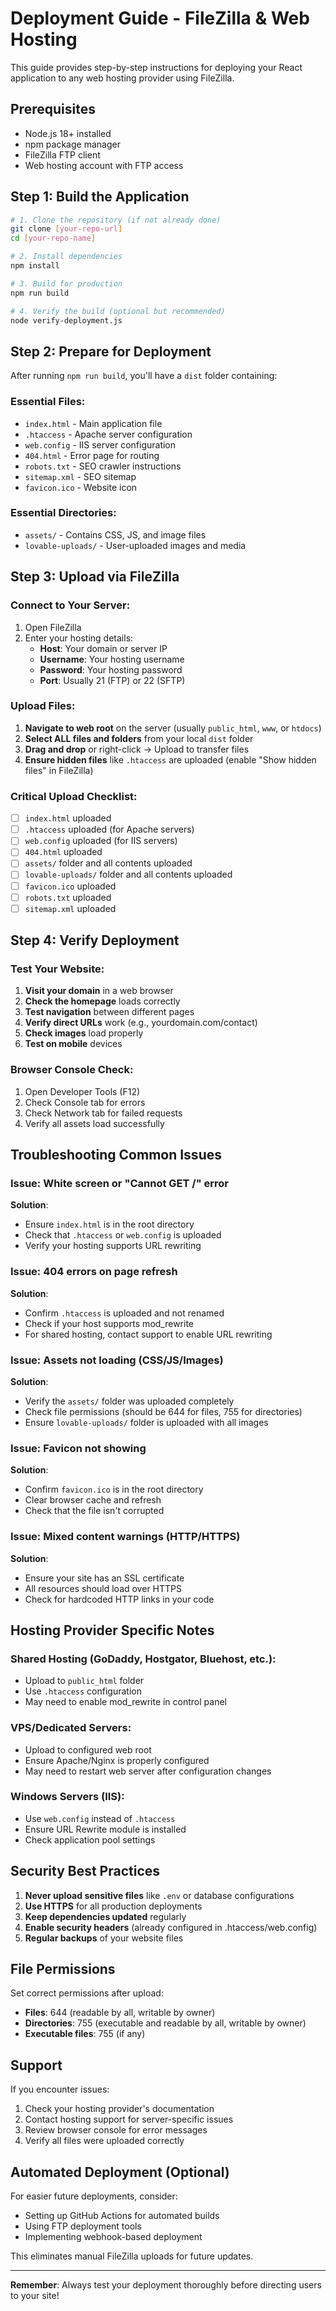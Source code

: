 
# Deployment Guide - FileZilla & Web Hosting

This guide provides step-by-step instructions for deploying your React application to any web hosting provider using FileZilla.

## Prerequisites

- Node.js 18+ installed
- npm package manager
- FileZilla FTP client
- Web hosting account with FTP access

## Step 1: Build the Application

```bash
# 1. Clone the repository (if not already done)
git clone [your-repo-url]
cd [your-repo-name]

# 2. Install dependencies
npm install

# 3. Build for production
npm run build

# 4. Verify the build (optional but recommended)
node verify-deployment.js
```

## Step 2: Prepare for Deployment

After running `npm run build`, you'll have a `dist` folder containing:

### Essential Files:
- `index.html` - Main application file
- `.htaccess` - Apache server configuration
- `web.config` - IIS server configuration
- `404.html` - Error page for routing
- `robots.txt` - SEO crawler instructions
- `sitemap.xml` - SEO sitemap
- `favicon.ico` - Website icon

### Essential Directories:
- `assets/` - Contains CSS, JS, and image files
- `lovable-uploads/` - User-uploaded images and media

## Step 3: Upload via FileZilla

### Connect to Your Server:
1. Open FileZilla
2. Enter your hosting details:
   - **Host**: Your domain or server IP
   - **Username**: Your hosting username
   - **Password**: Your hosting password
   - **Port**: Usually 21 (FTP) or 22 (SFTP)

### Upload Files:
1. **Navigate to web root** on the server (usually `public_html`, `www`, or `htdocs`)
2. **Select ALL files and folders** from your local `dist` folder
3. **Drag and drop** or right-click → Upload to transfer files
4. **Ensure hidden files** like `.htaccess` are uploaded (enable "Show hidden files" in FileZilla)

### Critical Upload Checklist:
- [ ] `index.html` uploaded
- [ ] `.htaccess` uploaded (for Apache servers)
- [ ] `web.config` uploaded (for IIS servers)
- [ ] `404.html` uploaded
- [ ] `assets/` folder and all contents uploaded
- [ ] `lovable-uploads/` folder and all contents uploaded
- [ ] `favicon.ico` uploaded
- [ ] `robots.txt` uploaded
- [ ] `sitemap.xml` uploaded

## Step 4: Verify Deployment

### Test Your Website:
1. **Visit your domain** in a web browser
2. **Check the homepage** loads correctly
3. **Test navigation** between different pages
4. **Verify direct URLs** work (e.g., yourdomain.com/contact)
5. **Check images** load properly
6. **Test on mobile** devices

### Browser Console Check:
1. Open Developer Tools (F12)
2. Check Console tab for errors
3. Check Network tab for failed requests
4. Verify all assets load successfully

## Troubleshooting Common Issues

### Issue: White screen or "Cannot GET /" error
**Solution**: 
- Ensure `index.html` is in the root directory
- Check that `.htaccess` or `web.config` is uploaded
- Verify your hosting supports URL rewriting

### Issue: 404 errors on page refresh
**Solution**:
- Confirm `.htaccess` is uploaded and not renamed
- Check if your host supports mod_rewrite
- For shared hosting, contact support to enable URL rewriting

### Issue: Assets not loading (CSS/JS/Images)
**Solution**:
- Verify the `assets/` folder was uploaded completely
- Check file permissions (should be 644 for files, 755 for directories)
- Ensure `lovable-uploads/` folder is uploaded with all images

### Issue: Favicon not showing
**Solution**:
- Confirm `favicon.ico` is in the root directory
- Clear browser cache and refresh
- Check that the file isn't corrupted

### Issue: Mixed content warnings (HTTP/HTTPS)
**Solution**:
- Ensure your site has an SSL certificate
- All resources should load over HTTPS
- Check for hardcoded HTTP links in your code

## Hosting Provider Specific Notes

### Shared Hosting (GoDaddy, Hostgator, Bluehost, etc.):
- Upload to `public_html` folder
- Use `.htaccess` configuration
- May need to enable mod_rewrite in control panel

### VPS/Dedicated Servers:
- Upload to configured web root
- Ensure Apache/Nginx is properly configured
- May need to restart web server after configuration changes

### Windows Servers (IIS):
- Use `web.config` instead of `.htaccess`
- Ensure URL Rewrite module is installed
- Check application pool settings

## Security Best Practices

1. **Never upload sensitive files** like `.env` or database configurations
2. **Use HTTPS** for all production deployments
3. **Keep dependencies updated** regularly
4. **Enable security headers** (already configured in .htaccess/web.config)
5. **Regular backups** of your website files

## File Permissions

Set correct permissions after upload:
- **Files**: 644 (readable by all, writable by owner)
- **Directories**: 755 (executable and readable by all, writable by owner)
- **Executable files**: 755 (if any)

## Support

If you encounter issues:
1. Check your hosting provider's documentation
2. Contact hosting support for server-specific issues
3. Review browser console for error messages
4. Verify all files were uploaded correctly

## Automated Deployment (Optional)

For easier future deployments, consider:
- Setting up GitHub Actions for automated builds
- Using FTP deployment tools
- Implementing webhook-based deployment

This eliminates manual FileZilla uploads for future updates.

---

**Remember**: Always test your deployment thoroughly before directing users to your site!
